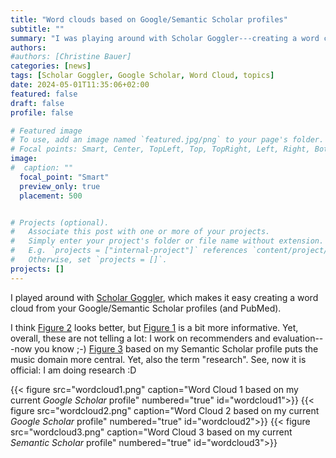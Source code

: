 ```yaml
---
title: "Word clouds based on Google/Semantic Scholar profiles"
subtitle: ""
summary: "I was playing around with Scholar Goggler---creating a word cloud from my Google Scholar and Semantic Scholar profiles."
authors: 
#authors: [Christine Bauer]
categories: [news]
tags: [Scholar Goggler, Google Scholar, Word Cloud, topics]
date: 2024-05-01T11:35:06+02:00
featured: false
draft: false
profile: false

# Featured image
# To use, add an image named `featured.jpg/png` to your page's folder.
# Focal points: Smart, Center, TopLeft, Top, TopRight, Left, Right, BottomLeft, Bottom, BottomRight.
image:
#  caption: ""
  focal_point: "Smart"
  preview_only: true
  placement: 500


# Projects (optional).
#   Associate this post with one or more of your projects.
#   Simply enter your project's folder or file name without extension.
#   E.g. `projects = ["internal-project"]` references `content/project/deep-learning/index.md`.
#   Otherwise, set `projects = []`.
projects: []
---
```


I played around with [Scholar Goggler](https://scholargoggler.com/), which makes it easy creating a word cloud from your Google/Semantic Scholar profiles (and PubMed).

I think [Figure 2](#figure-wordcloud2) looks better, but [Figure 1](#figure-wordcloud1) is a bit more informative. Yet, overall, these are not telling a lot: I work on recommenders and evaluation---now you know ;-)
[Figure 3](#figure-wordcloud3) based on my Semantic Scholar profile puts the music domain more central. Yet, also the term "research". See, now it is official: I am doing research :D

{{< figure src="wordcloud1.png" caption="Word Cloud 1 based on my current *Google Scholar* profile" numbered="true" id="wordcloud1">}}
{{< figure src="wordcloud2.png" caption="Word Cloud 2 based on my current *Google Scholar* profile" numbered="true" id="wordcloud2">}}
{{< figure src="wordcloud3.png" caption="Word Cloud 3 based on my current *Semantic Scholar* profile" numbered="true" id="wordcloud3">}}

